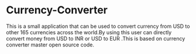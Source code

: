 Currency-Converter
==================

This is a small application that can be used to convert currency from USD to other 165 currencies across the world.By using this user can directly convert money from USD to INR or USD to EUR .This is  based on currency converter master open source code.
